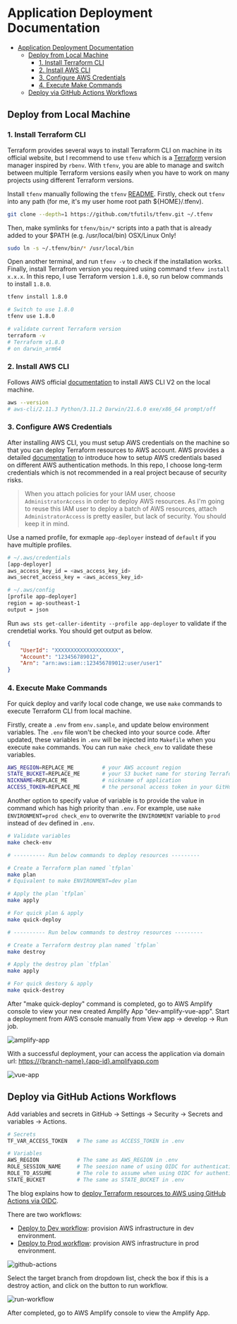 # Application Deployment Documentation

- [Application Deployment Documentation](#application-deployment-documentation)
  - [Deploy from Local Machine](#deploy-from-local-machine)
    - [1. Install Terraform CLI](#1-install-terraform-cli)
    - [2. Install AWS CLI](#2-install-aws-cli)
    - [3. Configure AWS Credentials](#3-configure-aws-credentials)
    - [4. Execute Make Commands](#4-execute-make-commands)
  - [Deploy via GitHub Actions Workflows](#deploy-via-github-actions-workflows)

## Deploy from Local Machine

### 1. Install Terraform CLI

Terraform provides several ways to install Terraform CLI on machine in its official website, but I recommend to use `tfenv` which is a [Terraform](https://www.terraform.io/) version manager inspired by `rbenv`. With `tfenv`, you are able to manage and switch between multiple Terraform versions easily when you have to work on many projects using different Terraform versions.

Install `tfenv` manually following the `tfenv` [README](https://github.com/tfutils/tfenv). Firstly, check out `tfenv` into any path (for me, it's my user home root path ${HOME}/.tfenv).

```bash
git clone --depth=1 https://github.com/tfutils/tfenv.git ~/.tfenv
```

Then, make symlinks for `tfenv/bin/*` scripts into a path that is already added to your $PATH (e.g. /usr/local/bin) OSX/Linux Only!

```bash
sudo ln -s ~/.tfenv/bin/* /usr/local/bin
```

Open another terminal, and run `tfenv -v` to check if the installation works. Finally, install Terrafrom version you required using command `tfenv install x.x.x`. In this repo, I use Terraform version `1.8.0`, so run below commands to install `1.8.0`.

```bash
tfenv install 1.8.0

# Switch to use 1.8.0
tfenv use 1.8.0

# validate current Terraform version
terraform -v
# Terraform v1.8.0
# on darwin_arm64
```

### 2. Install AWS CLI

Follows AWS official [documentation](<https://docs.aws.amazon.com/cli/latest/userguide/getting-started-install.html>) to install AWS CLI V2 on the local machine.

```bash
aws --version
# aws-cli/2.11.3 Python/3.11.2 Darwin/21.6.0 exe/x86_64 prompt/off
```

### 3. Configure AWS Credentials

After installing AWS CLI, you must setup AWS credentials on the machine so that you can deploy Terraform resources to AWS account. AWS provides a detailed [documentation](<https://docs.aws.amazon.com/cli/latest/userguide/cli-authentication-user.html>) to introduce how to setup AWS credentials based on different AWS authentication methods. In this repo, I choose long-term credentials which is not recommended in a real project because of security risks.

> When you attach policies for your IAM user, choose `AdministratorAccess` in order to deploy AWS resources. As I'm going to reuse this IAM user to deploy a batch of AWS resources, attach `AdministratorAccess` is pretty easiler, but lack of security. You should keep it in mind.

Use a named profile, for exmaple `app-deployer` instead of `default` if you have multiple profiles.

```bash
# ~/.aws/credentials
[app-deployer]
aws_access_key_id = <aws_access_key_id>
aws_secret_access_key = <aws_access_key_id>

# ~/.aws/config
[profile app-deployer]
region = ap-southeast-1
output = json
```

Run `aws sts get-caller-identity --profile app-deployer` to validate if the crendetial works. You should get output as below.

```json
{
    "UserId": "XXXXXXXXXXXXXXXXXXXX",
    "Account": "123456789012",
    "Arn": "arn:aws:iam::123456789012:user/user1"
}
```

### 4. Execute Make Commands

For quick deploy and varify local code change, we use `make` commands to execute Terraform CLI from local machine.

Firstly, create a `.env` from `env.sample`, and update below environment variables. The `.env` file won't be checked into your source code. After updated, these variables in `.env` will be injected into `Makefile` when you execute `make` commands. You can run `make check_env` to validate these variables.

```bash
AWS_REGION=REPLACE_ME         # your AWS account region
STATE_BUCKET=REPLACE_ME       # your S3 bucket name for storing Terraform state files
NICKNAME=REPLACE_ME           # nickname of application
ACCESS_TOKEN=REPLACE_ME       # the personal access token in your GitHub personal account
```

Another option to specify value of variable is to provide the value in command which has high priority than `.env`. For example, use `make ENVIRONMENT=prod check_env` to overwrite the `ENVIRONMENT` variable to `prod` instead of `dev` defined in `.env`.

```bash
# Validate variables
make check-env

# ---------- Run below commands to deploy resources ---------

# Create a Terraform plan named `tfplan`
make plan
# Equivalent to make ENVIRONMENT=dev plan

# Apply the plan `tfplan`
make apply

# For quick plan & apply
make quick-deploy

# ---------- Run below commands to destroy resources ---------

# Create a Terraform destroy plan named `tfplan`
make destroy

# Apply the destroy plan `tfplan`
make apply

# For quick destory & apply
make quick-destroy
```

After "make quick-deploy" command is completed, go to AWS Amplify console to view your new created Amplify App "dev-amplify-vue-app". Start a deployment from AWS console manually from View app -> develop -> Run job.

![amplify-app](./images/amplify-app.png)

With a successful deployment, your can access the application via domain url: <https://{branch-name}.{app-id}.amplifyapp.com>

![vue-app](./images/vue-app.png)

## Deploy via GitHub Actions Workflows

Add variables and secrets in GitHub -> Settings -> Security -> Secrets and variables -> Actions.

```bash
# Secrets
TF_VAR_ACCESS_TOKEN   # The same as ACCESS_TOKEN in .env

# Variables
AWS_REGION            # The same as AWS_REGION in .env
ROLE_SESSION_NAME     # The seesion name of using OIDC for authentication
ROLE_TO_ASSUME        # The role to assume when using OIDC for authentication
STATE_BUCKET          # The same as STATE_BUCKET in .env
```

The blog explains how to [deploy Terraform resources to AWS using GitHub Actions via OIDC](https://dev.to/camillehe1992/deploy-terraform-resources-to-aws-using-github-actions-via-oidc-3b9g).

There are two workflows:

- [Deploy to Dev workflow](https://github.com/camillehe1992/amplify-vue-app/actions/workflows/deploy-to-dev.yaml): provision AWS infrastructure in dev environment.
- [Deploy to Prod workflow](https://github.com/camillehe1992/amplify-vue-app/actions/workflows/deploy-to-prod.yaml): provision AWS infrastructure in prod environment.

![github-actions](./images/github-actions.png)

Select the target branch from dropdown list, check the box if this is a destroy action, and click on the button to run workflow.

![run-workflow](./images/run-workflow.png)

After completed, go to AWS Amplify console to view the Amplify App.
